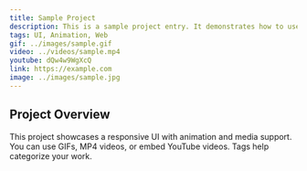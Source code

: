 ```yaml
---
title: Sample Project
description: This is a sample project entry. It demonstrates how to use Markdown with media and tags.
tags: UI, Animation, Web
gif: ../images/sample.gif
video: ../videos/sample.mp4
youtube: dQw4w9WgXcQ
link: https://example.com
image: ../images/sample.jpg
---
```


## Project Overview

This project showcases a responsive UI with animation and media support. You can use GIFs, MP4 videos, or embed YouTube videos. Tags help categorize your work. 